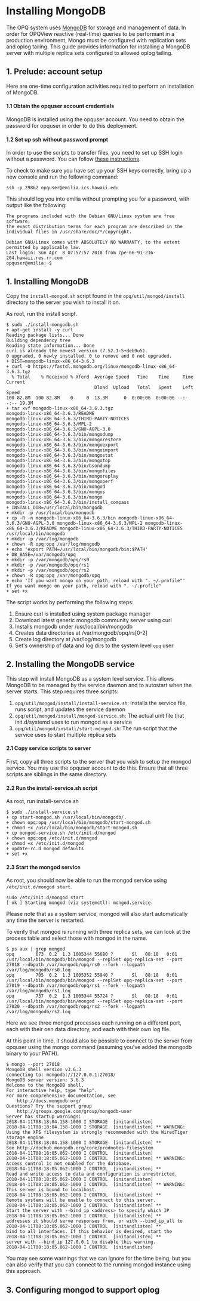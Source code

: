 # Installing MongoDB

The OPQ system uses [MongoDB](https://www.mongodb.com/) for storage and management of data. In order for OPQView reactive (real-time) queries to be performant in a production environment, Mongo must be configured with replication sets and oplog tailing. This guide provides information for installing a MongoDB server with multiple replica sets configured to allowed oplog tailing.

## 1. Prelude: account setup

Here are one-time configuration activities required to perform an installation of MongoDB.

#### 1.1 Obtain the opquser account credentials

MongoDB is installed using the opquser account.  You need to obtain the password for opquser in order to do this deployment.

#### 1.2 Set up ssh without password prompt

In order to use the scripts to transfer files, you need to set up SSH login without a password.  You can follow [these instructions](http://www.linuxproblem.org/art_9.html). 

To check to make sure you have set up your SSH keys correctly, bring up a new console and run the following command:

```
ssh -p 29862 opquser@emilia.ics.hawaii.edu
```

This should log you into emilia without prompting you for a password, with output like the following:

```
The programs included with the Debian GNU/Linux system are free software;
the exact distribution terms for each program are described in the
individual files in /usr/share/doc/*/copyright.

Debian GNU/Linux comes with ABSOLUTELY NO WARRANTY, to the extent
permitted by applicable law.
Last login: Sun Apr  8 07:57:57 2018 from cpe-66-91-216-204.hawaii.res.rr.com
opquser@emilia:~$ 
```

## 1. Installing MongoDB

Copy the `install-mongod.sh` script found in the `opq/util/mongod/install` directory to the server you wish to install it on.

As root, run the install script.

```
$ sudo ./install-mongodb.sh 
+ apt-get install -y curl
Reading package lists... Done
Building dependency tree       
Reading state information... Done
curl is already the newest version (7.52.1-5+deb9u5).
0 upgraded, 0 newly installed, 0 to remove and 0 not upgraded.
+ DIST=mongodb-linux-x86_64-3.6.3
+ curl -O https://fastdl.mongodb.org/linux/mongodb-linux-x86_64-3.6.3.tgz
  % Total    % Received % Xferd  Average Speed   Time    Time     Time  Current
                                 Dload  Upload   Total   Spent    Left  Speed
100 82.8M  100 82.8M    0     0  13.3M      0  0:00:06  0:00:06 --:--:-- 19.3M
+ tar xvf mongodb-linux-x86_64-3.6.3.tgz
mongodb-linux-x86_64-3.6.3/README
mongodb-linux-x86_64-3.6.3/THIRD-PARTY-NOTICES
mongodb-linux-x86_64-3.6.3/MPL-2
mongodb-linux-x86_64-3.6.3/GNU-AGPL-3.0
mongodb-linux-x86_64-3.6.3/bin/mongodump
mongodb-linux-x86_64-3.6.3/bin/mongorestore
mongodb-linux-x86_64-3.6.3/bin/mongoexport
mongodb-linux-x86_64-3.6.3/bin/mongoimport
mongodb-linux-x86_64-3.6.3/bin/mongostat
mongodb-linux-x86_64-3.6.3/bin/mongotop
mongodb-linux-x86_64-3.6.3/bin/bsondump
mongodb-linux-x86_64-3.6.3/bin/mongofiles
mongodb-linux-x86_64-3.6.3/bin/mongoreplay
mongodb-linux-x86_64-3.6.3/bin/mongoperf
mongodb-linux-x86_64-3.6.3/bin/mongod
mongodb-linux-x86_64-3.6.3/bin/mongos
mongodb-linux-x86_64-3.6.3/bin/mongo
mongodb-linux-x86_64-3.6.3/bin/install_compass
+ INSTALL_DIR=/usr/local/bin/mongodb
+ mkdir -p /usr/local/bin/mongodb
+ cp -R -n mongodb-linux-x86_64-3.6.3/bin mongodb-linux-x86_64-3.6.3/GNU-AGPL-3.0 mongodb-linux-x86_64-3.6.3/MPL-2 mongodb-linux-x86_64-3.6.3/README mongodb-linux-x86_64-3.6.3/THIRD-PARTY-NOTICES /usr/local/bin/mongodb
+ mkdir -p /var/log/mongodb
+ chown -R opq:opq /var/log/mongodb
+ echo 'export PATH=/usr/local/bin/mongodb/bin:$PATH'
+ DB_BASE=/var/mongodb/opq
+ mkdir -p /var/mongodb/opq/rs0
+ mkdir -p /var/mongodb/opq/rs1
+ mkdir -p /var/mongodb/opq/rs2
+ chown -R opq:opq /var/mongodb/opq
+ echo 'If you want mongo on your path, reload with ". ~/.profile"'
If you want mongo on your path, reload with ". ~/.profile"
+ set +x
```

The script works by performing the following steps:

1. Ensure curl is installed using system package manager
2. Download latest generic mongodb community server using curl
3. Installs mongodb under /usr/local/bin/mongodb
4. Creates data directories at /var/mongodb/opq/rs[0-2]
5. Create log directory at /var/log/mongodb
6. Set's ownership of data and log dirs to the system level `opq` user

## 2. Installing the MongoDB service

This step will install MongoDB as a system level service. This allows MongoDB to be managed by the service daemon and to autostart when the server starts. This step requires three scripts:

1. `opq/util/mongod/install/install-service.sh`: Installs the service file, runs script, and updates the service daemon
2. `opq/util/mongod/install/mongod-service.sh`: The actual unit file that init.d/systemd uses to run mongod as a service
3. `opq/util/mongod/install/start-mongod.sh`: The run script that the service uses to start multiple replica sets

#### 2.1 Copy service scripts to server

First, copy all three scripts to the server that you wish to setup the mongod service. You may use the opquser account to do this. Ensure that all three scripts are siblings in the same directory.

#### 2.2 Run the install-service.sh script

As root, run install-service.sh

```
$ sudo ./install-service.sh 
+ cp start-mongod.sh /usr/local/bin/mongodb/.
+ chown opq:opq /usr/local/bin/mongodb/start-mongod.sh
+ chmod +x /usr/local/bin/mongodb/start-mongod.sh
+ cp mongod-service.sh /etc/init.d/mongod
+ chown opq:opq /etc/init.d/mongod
+ chmod +x /etc/init.d/mongod
+ update-rc.d mongod defaults
+ set +x
```

#### 2.3 Start the mongod service

As root, you should now be able to run the mongod service using `/etc/init.d/mongod start`.

```
sudo /etc/init.d/mongod start
[ ok ] Starting mongod (via systemctl): mongod.service.
```

Please note that as a system service, mongod will also start automatically any time the server is restarted.

To verify that mongod is running with three replica sets, we can look at the process table and select those with mongod in the name.

```
$ ps aux | grep mongod
opq        673  0.2  1.3 1005344 55680 ?       Sl   08:18   0:01 /usr/local/bin/mongodb/bin/mongod --replSet opq-replica-set --port 27018 --dbpath /var/mongodb/opq/rs0 --fork --logpath /var/log/mongodb/rs0.loq
opq        705  0.2  1.3 1005352 55940 ?       Sl   08:18   0:01 /usr/local/bin/mongodb/bin/mongod --replSet opq-replica-set --port 27019 --dbpath /var/mongodb/opq/rs1 --fork --logpath /var/log/mongodb/rs1.loq
opq        737  0.2  1.3 1005344 55724 ?       Sl   08:18   0:01 /usr/local/bin/mongodb/bin/mongod --replSet opq-replica-set --port 27020 --dbpath /var/mongodb/opq/rs2 --fork --logpath /var/log/mongodb/rs2.loq
```

Here we see three mongod processes each running on a different port, each with their oen data directory, and each with their own log file.

At this point in time, it should also be possible to connect to the server from opquser using the mongo command (assuming you've added the mongodb binary to your PATH).

```
$ mongo --port 27018
MongoDB shell version v3.6.3
connecting to: mongodb://127.0.0.1:27018/
MongoDB server version: 3.6.3
Welcome to the MongoDB shell.
For interactive help, type "help".
For more comprehensive documentation, see
	http://docs.mongodb.org/
Questions? Try the support group
	http://groups.google.com/group/mongodb-user
Server has startup warnings: 
2018-04-11T08:18:04.158-1000 I STORAGE  [initandlisten] 
2018-04-11T08:18:04.158-1000 I STORAGE  [initandlisten] ** WARNING: Using the XFS filesystem is strongly recommended with the WiredTiger storage engine
2018-04-11T08:18:04.158-1000 I STORAGE  [initandlisten] **          See http://dochub.mongodb.org/core/prodnotes-filesystem
2018-04-11T08:18:05.062-1000 I CONTROL  [initandlisten] 
2018-04-11T08:18:05.062-1000 I CONTROL  [initandlisten] ** WARNING: Access control is not enabled for the database.
2018-04-11T08:18:05.062-1000 I CONTROL  [initandlisten] **          Read and write access to data and configuration is unrestricted.
2018-04-11T08:18:05.062-1000 I CONTROL  [initandlisten] 
2018-04-11T08:18:05.062-1000 I CONTROL  [initandlisten] ** WARNING: This server is bound to localhost.
2018-04-11T08:18:05.062-1000 I CONTROL  [initandlisten] **          Remote systems will be unable to connect to this server. 
2018-04-11T08:18:05.062-1000 I CONTROL  [initandlisten] **          Start the server with --bind_ip <address> to specify which IP 
2018-04-11T08:18:05.062-1000 I CONTROL  [initandlisten] **          addresses it should serve responses from, or with --bind_ip_all to
2018-04-11T08:18:05.062-1000 I CONTROL  [initandlisten] **          bind to all interfaces. If this behavior is desired, start the
2018-04-11T08:18:05.062-1000 I CONTROL  [initandlisten] **          server with --bind_ip 127.0.0.1 to disable this warning.
2018-04-11T08:18:05.062-1000 I CONTROL  [initandlisten] 
```

You may see some warnings that we can ignore for the time being, but you can also verify that you can connect to the running mongod instance using this approach.

## 3. Configuring mongod to support oplog


